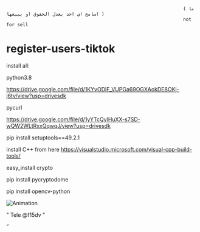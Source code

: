 
                                                                     ( ما اسامح اي احد يعدل الحقوق او يبيعها )
                                                                     not for sell 


# register-users-tiktok



install all:

python3.8

https://drive.google.com/file/d/1KYvODlF_VUPGa69OGXAokDE8OKj-j6tv/view?usp=drivesdk

pycurl

https://drive.google.com/file/d/1yYTcQylHuXX-s7SD-wQW2WLtRxxQqwqJ/view?usp=drivesdk

pip install setuptools==49.2.1

install C++ from here https://visualstudio.microsoft.com/visual-cpp-build-tools/

easy_install crypto

pip install pycryptodome

pip install opencv-python

![Animation](https://user-images.githubusercontent.com/98847954/221704049-a8cca8ee-9b65-41b3-a780-5eb38f5d85a2.gif)



" Tele @f15dv "


ّ
